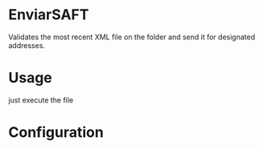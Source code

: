 EnviarSAFT
==========


Validates the most recent XML file on the folder and send it for designated addresses.

Usage
=====

just execute the file


Configuration
=============


